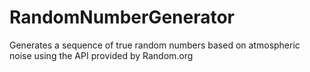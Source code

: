 # RandomNumberGenerator
Generates a sequence of true random numbers based on atmospheric noise using the API provided by Random.org